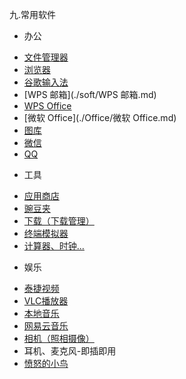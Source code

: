 九.常用软件
* 办公
 - [文件管理器](./soft/文件管理器.md)
 - [浏览器](./soft/浏览器.md)
 - [谷歌输入法](./soft/谷歌输入法_使用手册.md)
 - [WPS 邮箱](./soft/WPS 邮箱.md)
 - [WPS Office](./soft/wps.md)
 - [微软 Office](./Office/微软 Office.md)
 - [图库](./soft/快图_使用手册.md)
 - [微信](./soft/微信.md)
 - [QQ](./soft/QQ.md)

* 工具
 - [应用商店](./soft/AppStore使用说明.md)
 - [豌豆夹](./soft/豌豆夹_使用手册.md)
 - [下载（下载管理）](./soft/下载.md)
 - [终端模拟器](./soft/OtoTernminal使用手册.md)
 - [计算器、时钟...](./soft/计算器、日历、时钟_使用方式.md)

* 娱乐
 - [泰捷视频](./soft/泰捷视频_使用手册.md)
 - [VLC播放器](./soft/VLC_使用手册.md)
 - [本地音乐](./soft/音乐_使用手册.md)
 - [网易云音乐](./soft/网易云音乐_使用手册.md)  
 - [相机（照相摄像）](./soft/相机.md)
 - 耳机、麦克风-即插即用
 - [愤怒的小鸟](./soft/愤怒的小鸟_使用手册.md)
